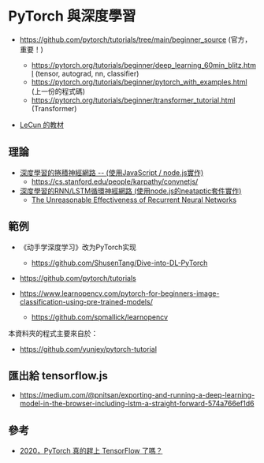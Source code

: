 # PyTorch 與深度學習

* https://github.com/pytorch/tutorials/tree/main/beginner_source (官方，重要！)
    * https://pytorch.org/tutorials/beginner/deep_learning_60min_blitz.html (tensor, autograd, nn, classifier)
    * https://pytorch.org/tutorials/beginner/pytorch_with_examples.html (上一份的程式碼)
    * https://pytorch.org/tutorials/beginner/transformer_tutorial.html (Transformer)


* [LeCun 的教材](https://atcold.github.io/pytorch-Deep-Learning/zh/week01/01/)

## 理論

* [深度學習的捲積神經網路 -- (使用JavaScript / node.js實作)](https://www.slideshare.net/ccckmit/javascript-nodejs)
    * https://cs.stanford.edu/people/karpathy/convnetjs/
* [深度學習的RNN/LSTM循環神經網路 (使用node.js的neataptic套件實作)](https://www.slideshare.net/ccckmit/rnn-lstm-77568016)
    * [The Unreasonable Effectiveness of Recurrent Neural Networks](http://karpathy.github.io/2015/05/21/rnn-effectiveness/)

## 範例

* 《动手学深度学习》改为PyTorch实现
    * https://github.com/ShusenTang/Dive-into-DL-PyTorch
* https://github.com/pytorch/tutorials

* https://www.learnopencv.com/pytorch-for-beginners-image-classification-using-pre-trained-models/
    * https://github.com/spmallick/learnopencv

本資料夾的程式主要來自於：

* https://github.com/yunjey/pytorch-tutorial

## 匯出給 tensorflow.js

* https://medium.com/@pnitsan/exporting-and-running-a-deep-learning-model-in-the-browser-including-lstm-a-straight-forward-574a766ef1d6

## 參考

* [2020，PyTorch 真的趕上 TensorFlow 了嗎？](https://www.chainnews.com/zh-hant/articles/249272384535.htm)
